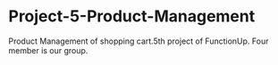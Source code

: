 # Project-5-Product-Management
Product Management of shopping cart.5th project of FunctionUp. Four member is our group.
